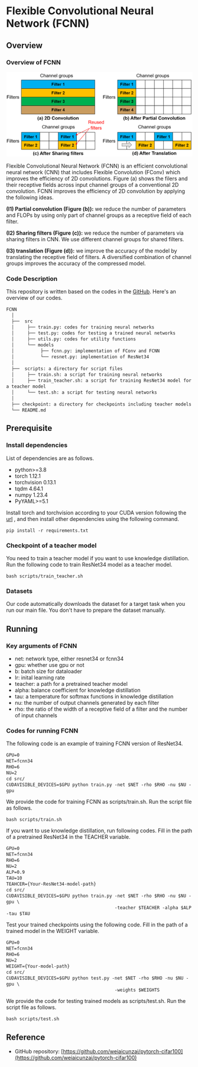 # Flexible Convolutional Neural Network (FCNN)
## Overview
### Overview of FCNN
<p align="center">
    <img src="images/overview.PNG" alt="drawing"  width="700">
</p>
Flexible Convolutional Neural Network (FCNN) is an efficient convolutional neural network (CNN)
that includes Flexible Convolution (FConv) which improves the efficiency of 2D convolutions.
Figure (a) shows the filers and their receptive fields across input channel groups of a conventional 2D convolution.
FCNN improves the efficiency of 2D convolution by applying the following ideas. 

**(I1) Partial convolution (Figure (b)):**
we reduce the number of parameters and FLOPs by using only part of channel groups as a receptive field of each filter.


**(I2) Sharing filters (Figure (c)):**
we reduce the number of parameters via sharing filters in CNN.
We use different channel groups for shared filters.


**(I3) translation (Figure (d)):**
we improve the accuracy of the model by translating the receptive field of filters.
A diversified combination of channel groups improves the accuracy of the compressed model.

### Code Description
This repository is written based on the codes in the [GitHub](https://github.com/weiaicunzai/pytorch-cifar100).
Here's an overview of our codes.

``` Unicode
FCNN
  │
  ├──  src    
  │     ├── train.py: codes for training neural networks
  │     ├── test.py: codes for testing a trained neural networks
  │     ├── utils.py: codes for utility functions
  │     └── models
  │          ├── fcnn.py: implementation of FConv and FCNN
  │          └── resnet.py: implementation of ResNet34 
  │     
  ├──  scripts: a directory for script files
  │     ├── train.sh: a script for training neural networks
  │     ├── train_teacher.sh: a script for training ResNet34 model for a teacher model
  │     └── test.sh: a script for testing neural networks  
  │     
  ├── checkpoint: a directory for checkpoints including teacher models
  └── README.md

```

## Prerequisite
### Install dependencies
List of dependencies are as follows.
* python>=3.8
* torch 1.12.1
* torchvision 0.13.1
* tqdm 4.64.1
* numpy 1.23.4
* PyYAML>=5.1

Install torch and torchvision according to your CUDA version following the 
[url](https://pytorch.org/get-started/previous-versions/)
, and then install other dependencies using the following command.
```
pip install -r requirements.txt
```

### Checkpoint of a teacher model
You need to train a teacher model if you want to use knowledge distillation.
Run the following code to train ResNet34 model as a teacher model.
```
bash scripts/train_teacher.sh
```


### Datasets
Our code automatically downloads the dataset for a target task when you run our main file.
You don't have to prepare the dataset manually.

## Running
### Key arguments of FCNN
* net: network type, either resnet34 or fcnn34
* gpu: whether use gpu or not
* b: batch size for dataloader
* lr: inital learning rate
* teacher: a path for a pretrained teacher model
* alpha: balance coefficient for knowledge distillation
* tau: a temperature for softmax functions in knowledge distillation
* nu: the number of output channels generated by each filter
* rho: the ratio of the width of a receptive field of a filter and the number of input channels

### Codes for running FCNN
The following code is an example of training FCNN version of ResNet34.
```
GPU=0
NET=fcnn34
RHO=6
NU=2
cd src/
CUDAVISIBLE_DEVICES=$GPU python train.py -net $NET -rho $RHO -nu $NU -gpu
```
We provide the code for training FCNN as scripts/train.sh.
Run the script file as follows.
```
bash scripts/train.sh
```

If you want to use knowledge distillation, run following codes.
Fill in the path of a pretrained ResNet34 in the TEACHER variable. 
```
GPU=0
NET=fcnn34
RHO=6
NU=2
ALP=0.9
TAU=10
TEAHCER={Your-ResNet34-model-path}
cd src/
CUDAVISIBLE_DEVICES=$GPU python train.py -net $NET -rho $RHO -nu $NU -gpu \
                                         -teacher $TEACHER -alpha $ALP -tau $TAU 
```

Test your trained checkpoints using the following code.
Fill in the path of a trained model in the WEIGHT variable.
```
GPU=0
NET=fcnn34
RHO=6
NU=2
WEIGHT={Your-model-path}
cd src/
CUDAVISIBLE_DEVICES=$GPU python test.py -net $NET -rho $RHO -nu $NU -gpu \
                                         -weights $WEIGHTS 
```
We provide the code for testing trained models as scripts/test.sh.
Run the script file as follows.
```
bash scripts/test.sh
```

## Reference
* GitHub repository: [https://github.com/weiaicunzai/pytorch-cifar100](https://github.com/weiaicunzai/pytorch-cifar100)
